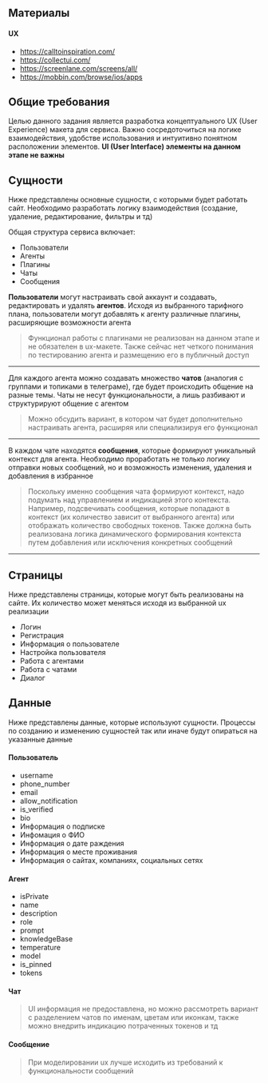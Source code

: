 ## Материалы 
#### UX
- https://calltoinspiration.com/
- https://collectui.com/
- https://screenlane.com/screens/all/
- https://mobbin.com/browse/ios/apps

## Общие требования

Целью данного задания является разработка концептуального UX (User Experience) макета для сервиса. Важно сосредоточиться на логике взаимодействия, удобстве использования и интуитивно понятном расположении элементов. **UI (User Interface) элементы на данном этапе не важны**

## Сущности
Ниже представлены основные сущности, с которыми будет работать сайт. Необходимо разработать логику взаимодействия (создание, удаление, редактирование, фильтры и тд)

Общая структура сервиса включает:
- Пользователи 
- Агенты
- Плагины
- Чаты 
- Сообщения 

**Пользователи** могут настраивать свой аккаунт и создавать, редактировать и удалять **агентов**. Исходя из выбранного тарифного плана, пользователи могут добавлять к агенту различные плагины, расширяющие возможности агента

> Функционал работы с плагинами не реализован на данном этапе и не обязателен в ux-макете. Также сейчас нет четкого понимания по тестированию агента и размещению его в публичный доступ

---
Для каждого агента можно создавать множество **чатов** (аналогия с группами и топиками в телеграме), где будет происходить общение на разные темы. Чаты не несут функциональности, а лишь разбивают и структурируют общение с агентом
> Можно обсудить вариант, в котором чат будет дополнительно настраивать агента, расширяя или специализируя его функционал  
---
В каждом чате находятся **сообщения**, которые формируют уникальный контекст для агента. Необходимо проработать не только логику отправки новых сообщений, но и возможность изменения, удаления и добавления в избранное
> Поскольку именно сообщения чата формируют контекст, надо подумать над управлением и индикацией этого контекста. Например, подсвечивать сообщения, которые попадают в контекст (их количество зависит от выбранного агента) или отображать количество свободных токенов. Также должна быть реализована логика динамического формирования контекста путем добавления или исключения конкретных сообщений 

---

## Страницы 
Ниже представлены страницы, которые могут быть реализованы на сайте. Их количество может меняться исходя из выбранной ux реализации
- Логин
- Регистрация
- Информация о пользователе 
- Настройка пользователя 
- Работа с агентами
- Работа с чатами
- Диалог


## Данные 
Ниже представлены данные, которые используют сущности. Процессы по созданию и изменению сущностей так или иначе будут опираться на указанные данные

#### Пользователь
- username
- phone_number
- email
- allow_notification 
- is_verified
- bio
- Информация о подписке
- Инфомация о ФИО
- Информация о дате раждения
- Информация о месте проживания 
- Информация о сайтах, компаниях, социальных сетях

#### Агент
- isPrivate
- name 
- description 
- role
- prompt
- knowledgeBase
- temperature 
- model
- is_pinned 
- tokens

#### Чат
> UI информация не предоставлена, но можно рассмотреть вариант с разделением чатов по именам, цветам или иконкам, также можно внедрить индикацию потраченных токенов и тд


#### Сообщение 
> При моделировании ux лучше исходить из требований к функциональности сообщений 